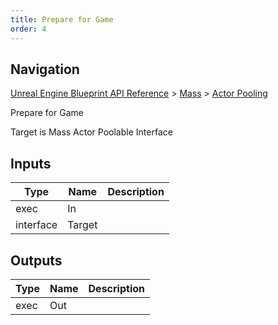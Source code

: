 ```yaml
---
title: Prepare for Game
order: 4
---
```

## Navigation

[Unreal Engine Blueprint API Reference](https://dev.epicgames.com/documentation/en-us/unreal-engine/BlueprintAPI) > [Mass](https://dev.epicgames.com/documentation/en-us/unreal-engine/BlueprintAPI/Mass) > [Actor Pooling](https://dev.epicgames.com/documentation/en-us/unreal-engine/BlueprintAPI/Mass/ActorPooling)

Prepare for Game

Target is Mass Actor Poolable Interface

## Inputs

| Type | Name | Description |
| --- | --- | --- |
| exec | In |  |
| interface | Target |  |

## Outputs

| Type | Name | Description |
| --- | --- | --- |
| exec | Out |  |
